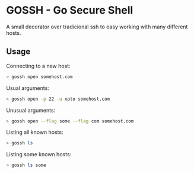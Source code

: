 # GOSSH - Go Secure Shell

A small decorator over tradicional ssh to easy working with many different hosts.

## Usage

Connecting to a new host:
```bash
> gossh open somehost.com
```

Usual arguments:
```bash
> gossh open -p 22 -u xpto somehost.com
```

Unusual arguments:
```bash
> gossh open --flag some --flag com somehost.com
```

Listing all known hosts:
```bash
> gossh ls
```

Listing some known hosts:
```bash
> gossh ls some
```
